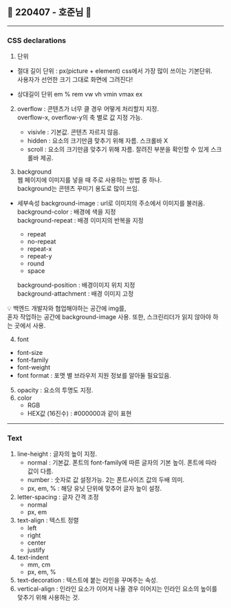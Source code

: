 ## 🌼 220407 - 호준님 🌼

-------

### CSS declarations    
1. 단위
 - 절대 길이 단위 : px(picture + element)
css에서 가장 많이 쓰이는 기본단위.   
사용자가 선언한 크기 그대로 화면에 그려진다!   
 
 - 상대길이 단위
 em
 %
 rem
 vw
 vh
 vmin
 vmax
 ex

 2. overflow : 콘텐츠가 너무 클 경우 어떻게 처리할지 지정.   
 overflow-x, overflow-y의 축 별로 값 지정 가능.
    - visivle : 기본값. 콘텐츠 자르지 않음.
    - hidden : 요소의 크기만큼 맞추기 위해 자름. 스크롤바 X
    - scroll : 요소의 크기만큼 맞추기 위해 자름. 잘려진 부분을 확인할 수 있게 스크롤바 제공.

3. background    
웹 페이지에 이미지를 넣을 때 주로 사용하는 방법 중 하나.   
background는 콘텐츠 꾸미기 용도로 많이 쓰임.

- 세부속성
background-image : url로 이미지의 주소에서 이미지를 불러옴.   
background-color : 배경에 색을 지정   
background-repeat : 배경 이미지의 반복을 지정    
    - repeat
    - no-repeat
    - repeat-x
    - repeat-y
    - round
    - space    

    background-position : 배경이미지 위치 지정   
background-attachment : 배경 이미지 고정   

💡 백엔드 개발자와 협업해야하는 공간에 img를,    
혼자 작업하는 공간에 background-image 사용.
또한, 스크린리더가 읽지 않아야 하는 곳에서 사용.

4. font
- font-size
- font-family
- font-weight
- font format : 포맷 별 브라우저 지원 정보를 알아둘 필요있음.
5. opacity : 요소의 투명도 지정.
6. color
    - RGB
    - HEX값 (16진수) : #000000과 같이 표현
----

### Text
1. line-height : 글자의 높이 지정.
    - normal : 기본값. 폰트의 font-family에 따른 글자의 기본 높이. 폰트에 따라 값이 다름.
    - number : 숫자로 값 설정가능. 2는 폰트사이즈 값의 두배 의미.
    - px, em, % : 해당 유닛 단위에 맞추어 글자 높이 설정.
2. letter-spacing : 글자 간격 조정
    - normal
    - px, em
3. text-align : 텍스트 정렬
    - left
    - right
    - center
    - justify
4. text-indent
    - mm, cm
    - px, em, %
5. text-decoration : 텍스트에 붙는 라인을 꾸며주는 속성.
6. vertical-align : 인라인 요소가 이어져 나올 경우 이어지는 인라인 요소의 높이를 맞추기 위해 사용하는 것.